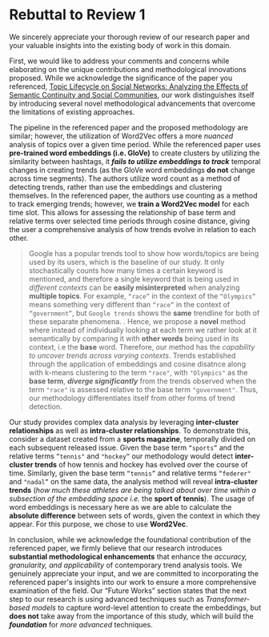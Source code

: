 # Rebuttal to Review 1

We sincerely appreciate your thorough review of our research paper and your valuable insights into the existing body of work in this domain.

First, we would like to address your comments and concerns while elaborating on the unique contributions and methodological innovations proposed. While we acknowledge the significance of the paper you referenced, [Topic Lifecycle on Social Networks: Analyzing the Effects of Semantic Continuity and Social Communities](https://arxiv.org/abs/1801.06161), our work distinguishes itself by introducing several novel methodological advancements that overcome the limitations of existing approaches.

The pipeline in the referenced paper and the proposed methodology are similar; however, the utilization of Word2Vec offers a more *nuanced* analysis of topics over a given time period. While the referenced paper uses **pre-trained word embeddings (i.e. GloVe)** to create clusters by utilizing the similarity between hashtags, it ***fails to utilize embeddings to track*** temporal changes in creating trends (as the GloVe word embeddings **do not** change across time segments). The authors utilize word count as a method of detecting trends, rather than use the embeddings and clustering themselves. In the referenced paper, the authors use counting as a method to track emerging trends; however, we **train a Word2Vec model** for each time slot. This allows for assessing the relationship of base term and relative terms over selected time periods through cosine distance, giving the user a comprehensive analysis of how trends evolve in relation to each other.

> Google has a popular trends tool to show how words/topics are being used by its users, which is the baseline of our study. It only stochastically counts how many times a certain keyword is mentioned, and therefore a single keyword that is being used in *different contexts* can be **easily misinterpreted** when analyzing **multiple topics**. For example, `“race”` in the context of the `“Olympics”` means something very different than `“race”` in the context of `“government”`, but `Google trends` shows the **same** trendline for both of these separate phenomena.
.
> Hence, we propose a **novel** method where instead of individually looking at each term we rather look at it semantically by comparing it with **other words** being used in its context, i.e the **base** word. Therefore, our method has the *capability to uncover trends across varying contexts*. Trends established through the application of embeddings and cosine disatnce along with k-means clustering to the term `"race"`, with `"Olympics"` as the **base term**, ***diverge significantly*** from the trends observed when the term `"race"` is assessed relative to the base term `"government"`. Thus, our methodology differentiates itself from other forms of trend detection.

Our study provides complex data analysis by leveraging **inter-cluster relationships** as well as **intra-cluster relationships**. To demonstrate this, consider a dataset created from a **sports magazine**, temporally divided on each subsequent released issue. Given the base term `“sports”` and the relative terms `”tennis"` and `"hockey”` our methodology would detect **inter-cluster trends** of how tennis and hockey has evolved over the course of time. Similarly, given the base term `“tennis”` and relative terms `“federer"` and `"nadal”` on the same data, the analysis method will reveal **intra-cluster trends** (*how much these athletes are being talked about over time within a subsection of the embedding space i.e.* the **sport of tennis**). The usage of word embeddings is necessary here as we are able to calculate the **absolute difference** between sets of words, given the context in which they appear. For this purpose, we chose to use **Word2Vec**.

In conclusion, while we acknowledge the foundational contribution of the referenced paper, we firmly believe that our research introduces **substantial methodological enhancements** that enhance the *accuracy, granularity, and applicability* of contemporary trend analysis tools. We genuinely appreciate your input, and we are committed to incorporating the referenced paper's insights into our work to ensure a more comprehensive examination of the field. Our “Future Works” section states that the next step to our research is using advanced techniques such as *Transformer-based models* to capture word-level attention to create the embeddings, but **does not** take away from the importance of this study, which will build the ***foundation*** for *more advanced* techniques.
